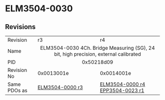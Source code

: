 # ELM3504-0030

## Revisions
<table>
<tr>
<td>Revision</td>
<td>r3</td>
<td>r4</td>
</tr>
<tr>
<td>Name</td>
<td colspan=2 align="center">ELM3504-0030 4Ch. Bridge Measuring (SG), 24 bit, high precision, external calibrated</td>
</tr>
<tr>
<td>PID</td>
<td colspan=2 align="center">0x50218d09</td>
</tr>
<tr>
<td>Revision No</td>
<td>0x0013001e</td>
<td>0x0014001e</td>
</tr>
<tr>
<td>Same PDOs as</td>
<td><a href="ELM3504-0000.md">ELM3504-0000 r3</a></td>
<td><a href="ELM3504-0000.md">ELM3504-0000 r4</a><br/><a href="EPP3504-0023.md">EPP3504-0023 r1</a></td>
</tr>
</table>
